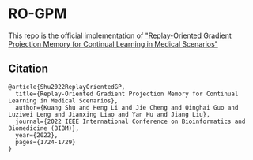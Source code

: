 # RO-GPM


This repo is the official implementation of ["Replay-Oriented Gradient Projection Memory for Continual Learning in Medical Scenarios"](https://ieeexplore.ieee.org/stamp/stamp.jsp?tp=&arnumber=9995580)


## Citation

```
@article{Shu2022ReplayOrientedGP,
  title={Replay-Oriented Gradient Projection Memory for Continual Learning in Medical Scenarios},
  author={Kuang Shu and Heng Li and Jie Cheng and Qinghai Guo and Luziwei Leng and Jianxing Liao and Yan Hu and Jiang Liu},
  journal={2022 IEEE International Conference on Bioinformatics and Biomedicine (BIBM)},
  year={2022},
  pages={1724-1729}
}
```
